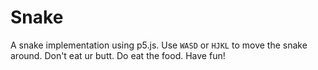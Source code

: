 Snake
====================

A snake implementation using p5.js.
Use `WASD` or `HJKL` to move the snake around.
Don't eat ur butt.
Do eat the food.
Have fun!
